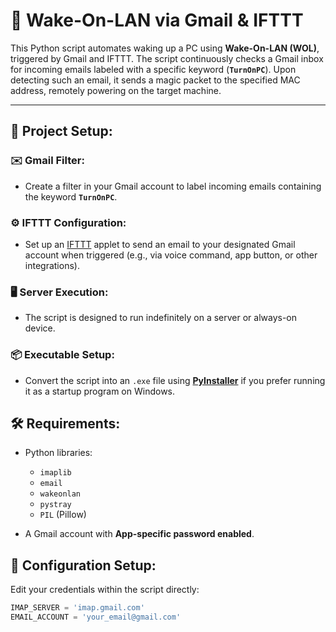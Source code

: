 # 🚀 Wake-On-LAN via Gmail & IFTTT

This Python script automates waking up a PC using **Wake-On-LAN (WOL)**, triggered by Gmail and IFTTT. The script continuously checks a Gmail inbox for incoming emails labeled with a specific keyword (**`TurnOnPC`**). Upon detecting such an email, it sends a magic packet to the specified MAC address, remotely powering on the target machine.

---

## 📌 Project Setup:

### ✉️ Gmail Filter:

- Create a filter in your Gmail account to label incoming emails containing the keyword **`TurnOnPC`**.

### ⚙️ IFTTT Configuration:

- Set up an [IFTTT](https://ifttt.com/) applet to send an email to your designated Gmail account when triggered (e.g., via voice command, app button, or other integrations).

### 🖥️ Server Execution:

- The script is designed to run indefinitely on a server or always-on device.

### 📦 Executable Setup:

- Convert the script into an `.exe` file using **[PyInstaller](https://www.pyinstaller.org/)** if you prefer running it as a startup program on Windows.

## 🛠️ Requirements:

- Python libraries:
    - `imaplib`
    - `email`
    - `wakeonlan`
    - `pystray`
    - `PIL` (Pillow)

- A Gmail account with **App-specific password enabled**.

## 🔑 Configuration Setup:

Edit your credentials within the script directly:

```python
IMAP_SERVER = 'imap.gmail.com'
EMAIL_ACCOUNT = 'your_email@gmail.com'
